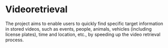 # Videoretrieval
The project aims to enable users to quickly find specific target information in stored videos, such as events, people, animals, vehicles (including license plates), time and location, etc., by speeding up the video retrieval process.
